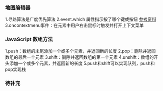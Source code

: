### 地图编辑器

1.寻路算法是广度优先算法
2.event.which 属性指示按了哪个键或按钮 [参考资料](https://blog.csdn.net/weixin_34203426/article/details/93316114)
3.oncontextmenu事件：在元素中用户右击鼠标时触发并打开上下文菜单

### JavaScript 数组方法

1.push：数组的末尾添加一个或多个元素，并返回新的长度
2.pop：删除并返回数组的最后一个元素
3.shift：删除并返回数组的第一个元素
4.unshift：数组的开头添加一个或多个元素，并返回新的长度
5.push和shift可以实现队列，push和pop实现栈

### 待补充